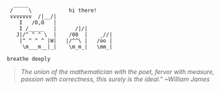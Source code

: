 ```
   _____
  /     \            hi there!    
  vvvvvvv  /|__/|                   
     I   /O,O   |                   
     I /_____   |      /|/|         
    J|/^ ^ ^ \  |    /00  |    _//| 
     |^ ^ ^ ^ |W|   |/^^\ |   /oo | 
      \m___m__|_|    \m_m_|   \mm_| 
  
 breathe deeply 
  ```
  
> *The union of the mathematician with the poet, fervor with measure, passion with correctness, this surely is the ideal." ~William James*

<!--
**axiomista/axiomista** is a ✨ _special_ ✨ repository because its `README.md` (this file) appears on your GitHub profile.

Here are some ideas to get you started:

- 🔭 I’m currently working on ...
- 🌱 I’m currently learning ...
- 👯 I’m looking to collaborate on ...
- 🤔 I’m looking for help with ...
- 💬 Ask me about ...
- 📫 How to reach me: ...
- 😄 Pronouns: ...
- ⚡ Fun fact: ...
-->
